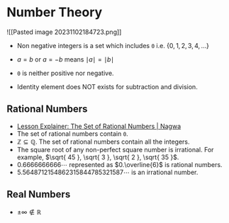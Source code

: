 # Number Theory

![[Pasted image 20231102184723.png]]


- Non negative integers is a set which includes `0` i.e. $\{0, 1, 2, 3, 4, \dots\}$
- $a = b$ or $a = -b$ means $\mid a \mid = \mid b \mid$
- `0` is neither positive nor negative.

- Identity element does NOT exists for subtraction and division.
## Rational Numbers
- [Lesson Explainer: The Set of Rational Numbers | Nagwa](https://www.nagwa.com/en/explainers/584141491646/)
- The set of rational numbers contain `0`.
- $\mathbb{Z} \subseteq \mathbb{Q}$. The set of rational numbers contain all the integers.
- The square root of any non-perfect square number is irrational. For example, $\sqrt{ 45 }, \sqrt{ 3 }, \sqrt{ 2 }, \sqrt{ 35 }$.
- $0.6666666666\cdots$ represented as $0.\overline{6}$ is rational numbers.
- $5.5648712154862315844785321587\cdots$ is an irrational number.

## Real Numbers
- $\pm \infty \not\in \mathbb{R}$ 